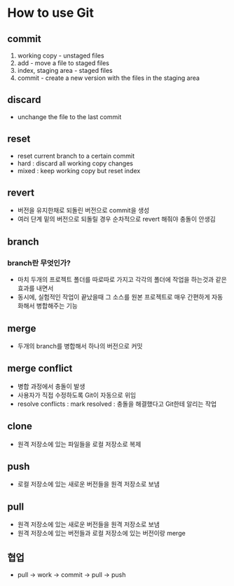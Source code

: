 # How to use Git

## commit

1. working copy - unstaged files
2. add - move a file to staged files
3. index, staging area - staged files
4. commit - create a new version with the files in the staging area

## discard

- unchange the file to the last commit

## reset

- reset current branch to a certain commit
- hard : discard all working copy changes
- mixed : keep working copy but reset index

## revert

- 버전을 유지한채로 되돌린 버전으로 commit을 생성
- 여러 단계 밑의 버전으로 되돌릴 경우 순차적으로 revert 해줘야 충돌이 안생김

## branch

### branch란 무엇인가?

- 마치 두개의 프로젝트 폴더를 따로따로 가지고 각각의 폴더에 작업을 하는것과 같은 효과를 내면서
- 동시에, 실험적인 작업이 끝났을때 그 소스를 원본 프로젝트로 매우 간편하게 자동화해서 병합해주는 기능

## merge

- 두개의 branch를 병합해서 하나의 버전으로 커밋

## merge conflict

- 병합 과정에서 충돌이 발생
- 사용자가 직접 수정하도록 Git이 자동으로 위임
- resolve conflicts : mark resolved : 충돌을 해결했다고 Git한테 알리는 작업

## clone

- 원격 저장소에 있는 파일들을 로컬 저장소로 복제

## push

- 로컬 저장소에 있는 새로운 버전들을 원격 저장소로 보냄

## pull

- 원격 저장소에 있는 새로운 버전들을 원격 저장소로 보냄
- 원격 저장소에 있는 버전들과 로컬 저장소에 있는 버전이랑 merge

## 협업

- pull -> work -> commit -> pull -> push
